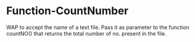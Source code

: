# Function-CountNumber
WAP  to accept the name of a text file. Pass it as parameter to the function countNO() that returns the total number of no. present in the file.
